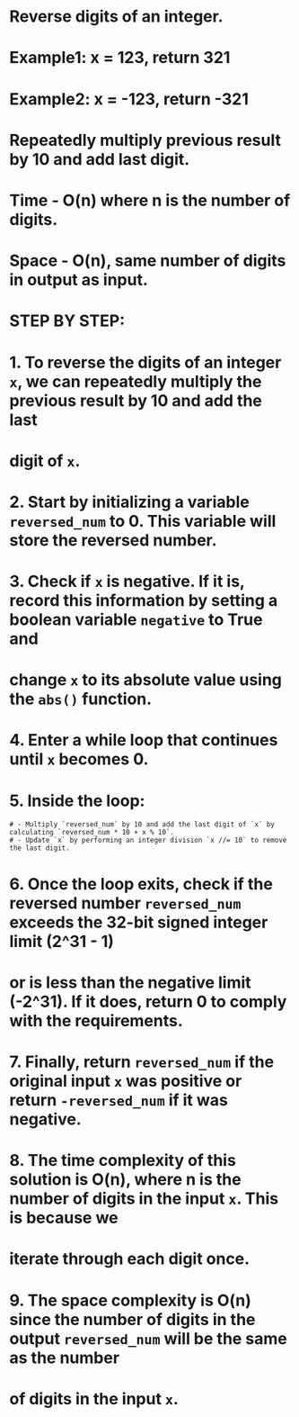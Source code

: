 # Reverse digits of an integer.
# Example1: x = 123, return 321
# Example2: x = -123, return -321

# Repeatedly multiply previous result by 10 and add last digit.
# Time - O(n) where n is the number of digits.
# Space - O(n), same number of digits in output as input.

# STEP BY STEP:

# 1. To reverse the digits of an integer `x`, we can repeatedly multiply the previous result by 10 and add the last 
   # digit of `x`.
# 2. Start by initializing a variable `reversed_num` to 0. This variable will store the reversed number.
# 3. Check if `x` is negative. If it is, record this information by setting a boolean variable `negative` to True and 
   # change `x` to its absolute value using the `abs()` function.
# 4. Enter a while loop that continues until `x` becomes 0.
# 5. Inside the loop:
    # - Multiply `reversed_num` by 10 and add the last digit of `x` by calculating `reversed_num * 10 + x % 10`.
    # - Update `x` by performing an integer division `x //= 10` to remove the last digit.
# 6. Once the loop exits, check if the reversed number `reversed_num` exceeds the 32-bit signed integer limit (2^31 - 1) 
   # or is less than the negative limit (-2^31). If it does, return 0 to comply with the requirements.
# 7. Finally, return `reversed_num` if the original input `x` was positive or return `-reversed_num` if it was negative.
# 8. The time complexity of this solution is O(n), where n is the number of digits in the input `x`. This is because we 
   # iterate through each digit once.
# 9. The space complexity is O(n) since the number of digits in the output `reversed_num` will be the same as the number 
   # of digits in the input `x`.
